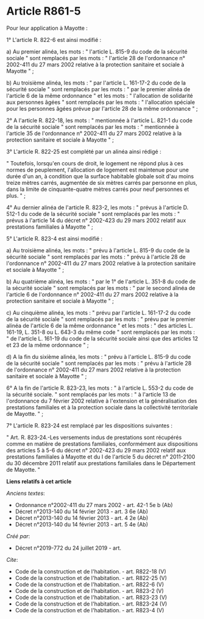# Article R861-5

Pour leur application à Mayotte : 

1° L'article R. 822-6 est ainsi modifié : 

a) Au premier alinéa, les mots : " l'article L. 815-9 du code de la sécurité sociale " sont remplacés par les mots : "
l'article 28 de l'ordonnance n° 2002-411 du 27 mars 2002 relative à la protection sanitaire et sociale à Mayotte " ; 

b) Au troisième alinéa, les mots : " par l'article L. 161-17-2 du code de la sécurité sociale " sont remplacés par les mots :
" par le premier alinéa de l'article 6 de la même ordonnance " et les mots : " l'allocation de solidarité aux personnes âgées
" sont remplacés par les mots : " l'allocation spéciale pour les personnes âgées prévue par l'article 28 de la même
ordonnance " ; 

2° A l'article R. 822-18, les mots : " mentionnée à l'article L. 821-1 du code de la sécurité sociale " sont remplacés par
les mots : " mentionnée à l'article 35 de l'ordonnance n° 2002-411 du 27 mars 2002 relative à la protection sanitaire et
sociale à Mayotte " ; 

3° L'article R. 822-25 est complété par un alinéa ainsi rédigé : 

" Toutefois, lorsqu'en cours de droit, le logement ne répond plus à ces normes de peuplement, l'allocation de logement est
maintenue pour une durée d'un an, à condition que la surface habitable globale soit d'au moins treize mètres carrés,
augmentée de six mètres carrés par personne en plus, dans la limite de cinquante-quatre mètres carrés pour neuf personnes et
plus. " ; 

4° Au dernier alinéa de l'article R. 823-2, les mots : " prévus à l'article D. 512-1 du code de la sécurité sociale " sont
remplacés par les mots : " prévus à l'article 14 du décret n° 2002-423 du 29 mars 2002 relatif aux prestations familiales à
Mayotte " ; 

5° L'article R. 823-4 est ainsi modifié : 

a) Au troisième alinéa, les mots : " prévu à l'article L. 815-9 du code de la sécurité sociale " sont remplacés par les
mots : " prévu à l'article 28 de l'ordonnance n° 2002-411 du 27 mars 2002 relative à la protection sanitaire et sociale à
Mayotte " ; 

b) Au quatrième alinéa, les mots : " par le 1° de l'article L. 351-8 du code de la sécurité sociale " sont remplacés par les
mots : " par le second alinéa de l'article 6 de l'ordonnance n° 2002-411 du 27 mars 2002 relative à la protection sanitaire
et sociale à Mayotte " ; 

c) Au cinquième alinéa, les mots : " prévu par l'article L. 161-17-2 du code de la sécurité sociale " sont remplacés par les
mots : " prévu par le premier alinéa de l'article 6 de la même ordonnance " et les mots : " des articles L. 161-19, L. 351-8
ou L. 643-3 du même code " sont remplacés par les mots : " de l'article L. 161-19 du code de la sécurité sociale ainsi que
des articles 12 et 23 de la même ordonnance " ; 

d) A la fin du sixième alinéa, les mots : " prévu à l'article L. 815-9 du code de la sécurité sociale " sont remplacés par
les mots : " prévu à l'article 28 de l'ordonnance n° 2002-411 du 27 mars 2002 relative à la protection sanitaire et sociale à
Mayotte " ; 

6° A la fin de l'article R. 823-23, les mots : " à l'article L. 553-2 du code de la sécurité sociale. " sont remplacés par
les mots : " à l'article 13 de l'ordonnance du 7 février 2002 relative à l'extension et la généralisation des prestations
familiales et à la protection sociale dans la collectivité territoriale de Mayotte. " ; 

7° L'article R. 823-24 est remplacé par les dispositions suivantes : 

" Art. R. 823-24.-Les versements indus de prestations sont récupérés comme en matière de prestations familiales, conformément
aux dispositions des articles 5 à 5-6 du décret n° 2002-423 du 29 mars 2002 relatif aux prestations familiales à Mayotte et
du I de l'article 5 du décret n° 2011-2100 du 30 décembre 2011 relatif aux prestations familiales dans le Département de
Mayotte. "

**Liens relatifs à cet article**

_Anciens textes_:

  - Ordonnance n°2002-411 du 27 mars 2002 - art. 42-1 5e b (Ab)
  - Décret n°2013-140 du 14 février 2013 - art. 3 6e (Ab)
  - Décret n°2013-140 du 14 février 2013 - art. 4 2e (Ab)
  - Décret n°2013-140 du 14 février 2013 - art. 5 4e (Ab)

_Créé par_:

  - Décret n°2019-772 du 24 juillet 2019 - art.

_Cite_:

  - Code de la construction et de l'habitation. - art. R822-18 (V)
  - Code de la construction et de l'habitation. - art. R822-25 (V)
  - Code de la construction et de l'habitation. - art. R822-6 (V)
  - Code de la construction et de l'habitation. - art. R823-2 (V)
  - Code de la construction et de l'habitation. - art. R823-23 (V)
  - Code de la construction et de l'habitation. - art. R823-24 (V)
  - Code de la construction et de l'habitation. - art. R823-4 (V)
